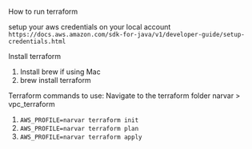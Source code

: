 How to run terraform

setup your aws credentials on your local account 
`https://docs.aws.amazon.com/sdk-for-java/v1/developer-guide/setup-credentials.html`

Install terraform 
1. Install brew if using Mac
2. brew install terraform

Terraform commands to use:
Navigate to the terraform folder narvar > vpc_terraform
1. `AWS_PROFILE=narvar terraform init`
2. `AWS_PROFILE=narvar terraform plan`
3. `AWS_PROFILE=narvar terraform apply`